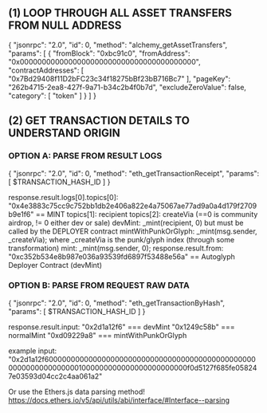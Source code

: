 ## (1) LOOP THROUGH ALL ASSET TRANSFERS FROM NULL ADDRESS

{
 "jsonrpc": "2.0",
 "id": 0,
 "method": "alchemy_getAssetTransfers",
 "params": [
   {
     "fromBlock": "0xbc91c0",
     "fromAddress": "0x0000000000000000000000000000000000000000",
     "contractAddresses": [
       "0x7Bd29408f11D2bFC23c34f18275bBf23bB716Bc7"
     ],
     "pageKey": "262b4715-2ea8-427f-9a71-b34c2b4f0b7d",
     "excludeZeroValue": false,
     "category": [
       "token"
     ]
   }
 ]
}


## (2) GET TRANSACTION DETAILS TO UNDERSTAND ORIGIN

### OPTION A: PARSE FROM RESULT LOGS

 {
  "jsonrpc": "2.0",
  "id": 0,
  "method": "eth_getTransactionReceipt",
  "params": [
    $TRANSACTION_HASH_ID
  ]
}

response.result.logs[0].topics[0]:
  "0x4e3883c75cc9c752bb1db2e406a822e4a75067ae77ad9a0a4d179f2709b9e1f6" == MINT
topics[1]: recipient
topics[2]: createVia (==0 is community airdrop, != 0 either dev or sale)
   devMint:              _mint(recipient, 0)   but must be called by the DEPLOYER contract
   mintWithPunkOrGlyph:  _mint(msg.sender, _createVia);  where _createVia is the punk/glyph index (through some transformation)
   mint:                 _mint(msg.sender, 0);
response.result.from:
 "0xc352b534e8b987e036a93539fd6897f53488e56a" == Autoglyph Deployer Contract (devMint)


### OPTION B: PARSE FROM REQUEST RAW DATA

 {
  "jsonrpc": "2.0",
  "id": 0,
  "method": "eth_getTransactionByHash",
  "params": [
    $TRANSACTION_HASH_ID
  ]
}

response.result.input:
   "0x2d1a12f6" === devMint
   "0x1249c58b" === normalMint
   "0xd09229a8" === mintWithPunkOrGlyph

example input: "0x2d1a12f60000000000000000000000000000000000000000000000000000000000000001000000000000000000000000f0d5127f685fe058247e03593d04cc2c4aa061a2"

Or use the Ethers.js data parsing method! https://docs.ethers.io/v5/api/utils/abi/interface/#Interface--parsing
